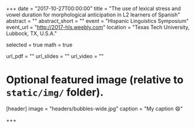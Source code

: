 +++
date = "2017-10-27T00:00:00"
title = "The use of lexical stress and vowel duration for morphological anticipation in L2 learners of Spanish"
abstract = ""
abstract_short = ""
event = "Hispanic Linguistics Symposium"
event_url = "http://2017-hls.weebly.com"
location = "Texas Tech University, Lubbock, TX, U.S.A."

selected = true
math = true

url_pdf = ""
url_slides = ""
url_video = ""

# Optional featured image (relative to `static/img/` folder).
[header]
image = "headers/bubbles-wide.jpg"
caption = "My caption :smile:"

+++


